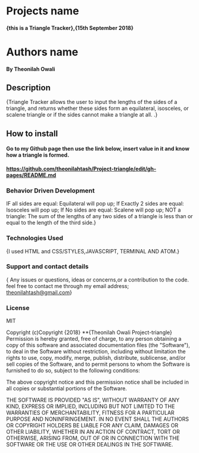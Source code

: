 #  Projects name

#### {this is a Triangle Tracker},{15th September 2018}

#  Authors name
#### By Theonilah Owali

##  Description
{Triangle Tracker allows the user to input the lengths of the sides of a triangle, and returns whether these sides form an equilateral, isosceles, or scalene triangle or if the sides cannot make a triangle at all. .}

##  How to install
####  Go to my Github page then use the link below, insert value in it and know how a triangle is formed.
####  https://github.com/theonilahtash/Project-triangle/edit/gh-pages/README.md


###  Behavior Driven Development
IF all sides are equal: Equilateral will pop up;
If Exactly 2 sides are equal: Isosceles will pop up;
If No sides are equal: Scalene will pop up;
NOT a triangle: The sum of the lengths of any two sides of a triangle is less than or equal to the length of the third side.}


### Technologies Used
{I used HTML and CSS/STYLES,JAVASCRIPT, TERMINAL AND ATOM.}

### Support and contact details
{ Any issues or questions, ideas or concerns,or a contribution to the code. feel free to contact me through my email address; theonilahtash@gmail.com}

### License
MIT

Copyright (c)Copyright {2018} **{Theonilah Owali Project-triangle}
Permission is hereby granted, free of charge, to any person obtaining a copy
of this software and associated documentation files (the "Software"), to deal
in the Software without restriction, including without limitation the rights
to use, copy, modify, merge, publish, distribute, sublicense, and/or sell
copies of the Software, and to permit persons to whom the Software is
furnished to do so, subject to the following conditions:

The above copyright notice and this permission notice shall be included in all
copies or substantial portions of the Software.

THE SOFTWARE IS PROVIDED "AS IS", WITHOUT WARRANTY OF ANY KIND, EXPRESS OR
IMPLIED, INCLUDING BUT NOT LIMITED TO THE WARRANTIES OF MERCHANTABILITY,
FITNESS FOR A PARTICULAR PURPOSE AND NONINFRINGEMENT. IN NO EVENT SHALL THE
AUTHORS OR COPYRIGHT HOLDERS BE LIABLE FOR ANY CLAIM, DAMAGES OR OTHER
LIABILITY, WHETHER IN AN ACTION OF CONTRACT, TORT OR OTHERWISE, ARISING FROM,
OUT OF OR IN CONNECTION WITH THE SOFTWARE OR THE USE OR OTHER DEALINGS IN THE
SOFTWARE.
